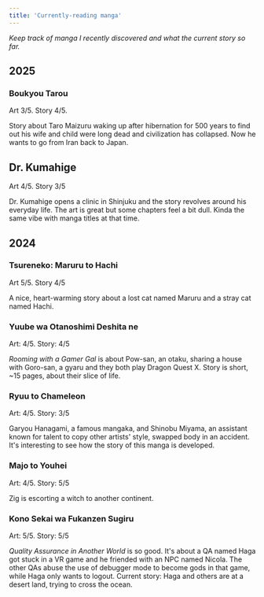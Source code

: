 ```yaml
---
title: 'Currently-reading manga'
---
```


_Keep track of manga I recently discovered and what the current story so far._

## 2025

### Boukyou Tarou

Art 3/5. Story 4/5.

Story about Taro Maizuru waking up after hibernation for 500 years to find out his wife and child were long dead and civilization has collapsed. Now he wants to go from Iran back to Japan.

## Dr. Kumahige

Art 4/5. Story 3/5

Dr. Kumahige opens a clinic in Shinjuku and the story revolves around his everyday life. The art is great but some chapters feel a bit dull. Kinda the same vibe with manga titles at that time.

## 2024

### Tsureneko: Maruru to Hachi

Art 5/5. Story 4/5

A nice, heart-warming story about a lost cat named Maruru and a stray cat named Hachi.

### Yuube wa Otanoshimi Deshita ne

Art: 4/5. Story: 4/5

_Rooming with a Gamer Gal_ is about Pow-san, an otaku, sharing a house with Goro-san, a gyaru and they both play Dragon Quest X. Story is short, ~15 pages, about their slice of life.

### Ryuu to Chameleon

Art: 4/5. Story: 3/5

Garyou Hanagami, a famous mangaka, and Shinobu Miyama, an assistant known for talent to copy other artists' style, swapped body in an accident. It's interesting to see how the story of this manga is developed.

### Majo to Youhei

Art: 4/5. Story: 5/5

Zig is escorting a witch to another continent.

### Kono Sekai wa Fukanzen Sugiru

Art: 5/5. Story: 5/5

_Quality Assurance in Another World_ is so good. It's about a QA named Haga got stuck in a VR game and he friended with an NPC named Nicola. The other QAs abuse the use of debugger mode to become gods in that game, while Haga only wants to logout. Current story: Haga and others are at a desert land, trying to cross the ocean.
